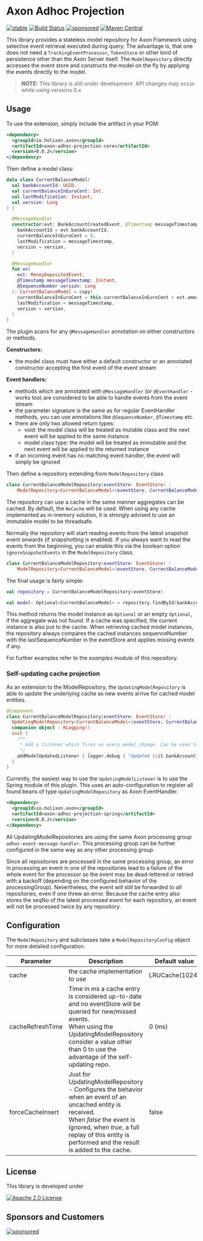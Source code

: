 # Axon Adhoc Projection

[![stable](https://img.shields.io/badge/lifecycle-STABLE-green.svg)](https://github.com/holisticon#open-source-lifecycle)
[![Build Status](https://github.com/holixon/axon-adhoc-projection/workflows/Development%20branches/badge.svg)](https://github.com/holixon/axon-adhoc-projection/actions)
[![sponsored](https://img.shields.io/badge/sponsoredBy-Holisticon-RED.svg)](https://holisticon.de/)
[![Maven Central](https://maven-badges.herokuapp.com/maven-central/io.holixon.axon/axon-adhoc-projection-core/badge.svg)](https://maven-badges.herokuapp.com/maven-central/io.holixon.axon/axon-adhoc-projection-core)

This library provides a stateless model repository for Axon Framework using selective event retrieval executed during query. 
The advantage is, that one does not need a `TrackingEventProcessor`, `TokenStore`  or other kind of persistence other than the Axon Server itself. 
The `ModelRepository` directly accesses the event store and constructs the model on the fly by applying the events directly to the model.

> **_NOTE:_**  This library is still under development. API changes may occur while using versions 0.x


## Usage

To use the extension, simply include the artifact in your POM:

```xml
<dependency>
  <groupId>io.holixon.axon</groupId>
  <artifactId>axon-adhoc-projection-core</artifactId>
  <version>0.0.2</version>
</dependency>
```

Then define a model class:

```kotlin
data class CurrentBalanceModel(
  val bankAccountId: UUID,
  val currentBalanceInEuroCent: Int,
  val lastModification: Instant,
  val version: Long
) {

  @MessageHandler
  constructor(evt: BankAccountCreatedEvent, @Timestamp messageTimestamp: Instant, @SequenceNumber version: Long) : this(
    bankAccountId = evt.bankAccountId,
    currentBalanceInEuroCent = 0,
    lastModification = messageTimestamp,
    version = version,
  )

  @MessageHandler
  fun on(
    evt: MoneyDepositedEvent,
    @Timestamp messageTimestamp: Instant,
    @SequenceNumber version: Long
  ): CurrentBalanceModel = copy(
    currentBalanceInEuroCent = this.currentBalanceInEuroCent + evt.amountInEuroCent,
    lastModification = messageTimestamp,
    version = version,
  )
}
```
The plugin scans for any `@MessageHandler` annotation on either constructors or methods.

**Constructors:**
- the model class must have either a default constructor or an annotated constructor accepting the first event of the event stream

**Event handlers:**
- methods which are annotated with `@MessageHandler` (or `@EventHandler` - works too) are considered to be able to handle events from the event stream
- the parameter signature is the same as for regular EventHandler methods, you can use annotations like `@SequenceNumber`, `@Timestamp` etc.
- there are only two allowed return types:
  - void: the model class will be treated as mutable class and the next event will be applied to the same instance
  - model class type: the model will be treated as immutable and the next event will be applied to the returned instance
- if an incoming event has no matching event handler, the event will simply be ignored

Then define a repository extending from `ModelRepository` class

```kotlin
class CurrentBalanceModelRepository(eventStore: EventStore) :
    ModelRepository<CurrentBalanceModel>(eventStore, CurrentBalanceModel::class.java)
```
The repository can use a cache in the same manner aggregates can be cached. By default, the `NoCache` will be used.
When using any cache implemented as in-memory solution, it is strongly advised to use an immutable model to be threadsafe.

Normally the repository will start reading events from the latest snapshot event onwards (if snapshotting is enabled).
If you always want to read the events from the beginning, you can enable this via the 
boolean option `ignoreSnapshotEvents` in the `ModelRepository` class.

```kotlin
class CurrentBalanceModelRepository(eventStore: EventStore) :
    ModelRepository<CurrentBalanceModel>(eventStore, CurrentBalanceModel::class.java, NoCache.INSTANCE, ignoreSnapshotEvents = true)
```

The final usage is fairly simple:
```kotlin
val repository = CurrentBalanceModelRepository(eventStore)

val model: Optional<CurrentBalanceModel> = repository.findById(bankAccountId)
```
This method returns the model instance as `Optional` or an empty `Optional`, if the aggregate was not found. 
If a cache was specified, the current instance is also put to the cache. When retrieving cached model instances, the repository always 
compares the cached instances sequenceNumber with the lastSequenceNumber in the eventStore and applies missing events if any.

For further examples refer to the *examples* module of this repository.

### Self-updating cache projection

As an extension to the ModelRepository, the `UpdatingModelRepository` is able to update the underlying cache as new events arrive for cached model entities.

```kotlin
@Component
class CurrentBalanceModelRepository(eventStore: EventStore) :
  UpdatingModelRepository<CurrentBalanceModel>(eventStore, CurrentBalanceModel::class.java) {
  companion object : KLogging()
  init {
    /**
     * Add a listener which fires on every model change. Can be used to trigger query subscriptions.
     */
    addModelUpdatedListener { logger.debug { "Updated ${it.bankAccountId}" } }
  }
}
```

Currently, the easiest way to use the `UpdatingModelListener` is to use the Spring module of this plugin. This uses an auto-configuration to register all
found beans of type `UpdatingModelRepository` as Axon EventHandler.

```xml
<dependency>
  <groupId>io.holixon.axon</groupId>
  <artifactId>axon-adhoc-projection-spring</artifactId>
  <version>0.0.2</version>
</dependency>
```

All UpdatingModelRepositories are using the same Axon processing group `adhoc-event-message-handler`. This processing group can 
be further configured in the same way as any other processing group.

Since all repositories are processed in the same processing group, an error in processing an event in one of the repositories lead to a 
failure of the whole event for the processor so the event may be dead-lettered or retried with a backoff (depending on the configured behavior of the processingGroup).
Nevertheless, the event will still be forwarded to _all_ repositories, even if one threw an error. Because the cache entry also stores the seqNo of the latest processed 
event for each repository, an event will not be processed twice by any repository.

## Configuration

The `ModelRepository` and subclasses take a `ModelRepositoryConfig` object for more detailed configuration.

| Parameter        | Description                                                                                                                                                                                                                                    | Default value  |
|------------------|------------------------------------------------------------------------------------------------------------------------------------------------------------------------------------------------------------------------------------------------|----------------|
| cache            | the cache implementation to use                                                                                                                                                                                                                | LRUCache(1024) |
| cacheRefreshTime | Time in ms a cache entry is considered up-to-date and no eventStore will be queried for new/missed events.<br/>When using the UpdatingModelRepository consider a value other than 0 to use the advantage of the self-updating repo.            | 0 (ms)         |
| forceCacheInsert | Just for UpdatingModelRepository - Configures the behavior when an event of an uncached entity is received.<br/>When _false_ the event is ignored, when _true_, a full replay of this entity is performed and the result is added to the cache.| false          |

## License

This library is developed under

[![Apache 2.0 License](https://img.shields.io/badge/License-Apache%202.0-blue.svg)](/LICENSE)

## Sponsors and Customers

[![sponsored](https://img.shields.io/badge/sponsoredBy-Holisticon-red.svg)](https://holisticon.de/)
